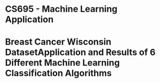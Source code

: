 # CS695 - Machine Learning Application
# Breast Cancer Wisconsin DatasetApplication and Results of 6 Different Machine Learning Classification Algorithms


